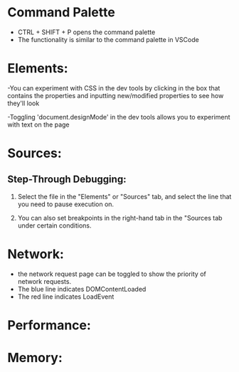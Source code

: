 # Command Palette

- CTRL + SHIFT + P opens the command palette
- The functionality is similar to the command palette in VSCode

# Elements:

-You can experiment with CSS in the dev tools by clicking in the box that contains the properties and inputting
new/modified properties to see how they'll look

-Toggling 'document.designMode' in the dev tools allows you to experiment with text on the page

# Sources: 

## Step-Through Debugging:

1. Select the file in the "Elements" or "Sources" tab, and select the line that you need to pause execution on. 

2. You can also set breakpoints in the right-hand tab in the "Sources tab
under certain conditions. 




# Network: 


- the network request page can be toggled to show the priority of network requests.
- The blue line indicates DOMContentLoaded
- The red line indicates LoadEvent

# Performance:

# Memory: 





